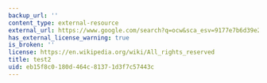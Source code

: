 ```yaml
---
backup_url: ''
content_type: external-resource
external_url: https://www.google.com/search?q=ocw&sca_esv=9177e7b6d39e290e&source=hp&ei=bXr-ZpuHOa-I7NYP65iO2QI&iflsig=AL9hbdgAAAAAZv6IfYUTsKdoeMHIaE14JwXybFOnf08d&ved=0ahUKEwjb8f-8iPKIAxUvBNsEHWuMIysQ4dUDCBY&uact=5&oq=ocw&gs_lp=Egdnd3Mtd2l6IgNvY3dI0gFQAFiWAXAAeACQAQCYAQCgAQCqAQC4AQPIAQD4AQGYAgCgAgCYAwCSBwCgBwA&sclient=gcccws-wiz
has_external_license_warning: true
is_broken: ''
license: https://en.wikipedia.org/wiki/All_rights_reserved
title: test2
uid: eb15f8c0-180d-464c-8137-1d3f7c57443c
---
```

